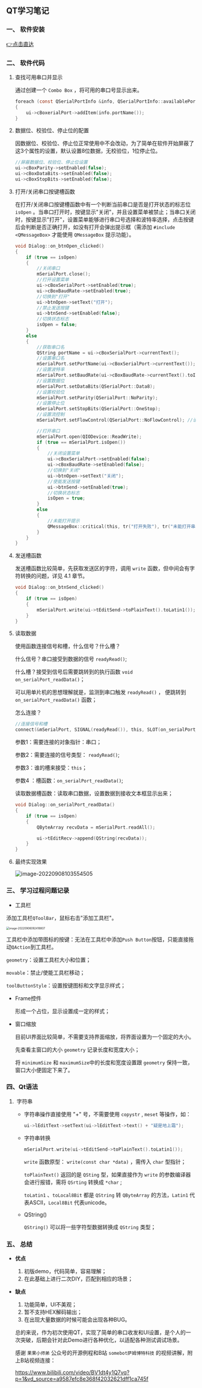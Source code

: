 ## QT学习笔记

### 一、 软件安装

[:point_right:点击直达](https://github.com/GanConglei/PersonalNotes/blob/master/1.%20%E8%BD%AF%E4%BB%B6%E5%AE%89%E8%A3%85/3.%20QT%20Creator.md)

### 二、 软件代码

1. 查找可用串口并显示

    通过创建一个 `Combo Box` ，将可用的串口号显示出来。

    ```c
    foreach (const QSerialPortInfo &info, QSerialPortInfo::availablePorts())
    {
        ui->cBoxerialPort->addItem(info.portName());
    }
    ```

2. 数据位、校验位、停止位的配置

    因数据位、校验位、停止位正常使用中不会改动，为了简单在软件开始屏蔽了这3个属性的设置，默认设置8位数据，无校验位，1位停止位。

    ```c
    //屏蔽数据位、校验位、停止位设置
    ui->cBoxParity->setEnabled(false);
    ui->cBoxDataBits->setEnabled(false);
    ui->cBoxStopBits->setEnabled(false);
    ```

3. 打开/关闭串口按键槽函数

    在打开/关闭串口按键槽函数中有一个判断当前串口是否是打开状态的标志位 `isOpen` 。当串口打开时，按键显示"关闭"，并且设置菜单被禁止；当串口关闭时，按键显示"打开"，设置菜单能够进行串口号选择和波特率选择，点击按键后会判断是否正确打开，如没有打开会弹出提示框（需添加 `#include <QMessageBox>` 才能使用 `QMessageBox` 提示功能）。

    ```c
    void Dialog::on_btnOpen_clicked()
    {
        if (true == isOpen)
        {
            //关闭串口
            mSerialPort.close();
            //打开设置菜单
            ui->cBoxSerialPort->setEnabled(true);
            ui->cBoxBaudRate->setEnabled(true);
            //切换到"打开"
            ui->btnOpen->setText("打开");
            //禁止发送按键
            ui->btnSend->setEnabled(false);
            //切换状态标志
            isOpen = false;
        }
        else
        {
            //获取串口名
            QString portName = ui->cBoxSerialPort->currentText();
            //设置串口名
            mSerialPort.setPortName(ui->cBoxSerialPort->currentText());
            //设置波特率
            mSerialPort.setBaudRate(ui->cBoxBaudRate->currentText().toInt());
            //设置数据位
            mSerialPort.setDataBits(QSerialPort::Data8);
            //设置校验位
            mSerialPort.setParity(QSerialPort::NoParity);
            //设置停止位
            mSerialPort.setStopBits(QSerialPort::OneStop);
            //设置流控制
            mSerialPort.setFlowControl(QSerialPort::NoFlowControl); //设置为无流控制
    
            //打开串口
            mSerialPort.open(QIODevice::ReadWrite);
            if (true == mSerialPort.isOpen())
            {
                //关闭设置菜单
                ui->cBoxSerialPort->setEnabled(false);
                ui->cBoxBaudRate->setEnabled(false);
                //切换到"关闭"
                ui->btnOpen->setText("关闭");
                //使能发送按键
                ui->btnSend->setEnabled(true);
                //切换状态标志
                isOpen = true;
            }
            else
            {
                //未能打开提示
                QMessageBox::critical(this, tr("打开失败"), tr("未能打开串口 ") + portName + tr("\n该串口设备不存在或已被占用"), QMessageBox::Ok);
            }
        }
    }
    ```

4. 发送槽函数

    发送槽函数比较简单，先获取发送区的字符，调用 `write` 函数，但中间会有字符转换的问题，详见 4.1 章节。

    ```c
    void Dialog::on_btnSend_clicked()
    {
        if (true == isOpen)
        {
            mSerialPort.write(ui->tEditSend->toPlainText().toLatin1());
        }
    }
    ```

5. 读取数据

    使用函数连接信号和槽，什么信号？什么槽？

    什么信号？串口接受到数据的信号 `readyRead()`;

    什么槽？接受到信号后需要跳转到的执行函数 `void on_serialPort_readData()`；

    可以用单片机的思想理解就是，监测到串口触发 `readyRead()` ， 便跳转到 `on_serialPort_readData()` 函数；

    怎么连接？

    ```c
    //连接信号和槽
    connect(&mSerialPort, SIGNAL(readyRead()), this, SLOT(on_serialPort_readData()));
    ```

    参数1：需要连接的对象指针：串口；

    参数2：需要连接的信号类型： `readyRead()`;

    参数3：谁的槽来接受：`this`；

    参数4 ：槽函数：`on_serialPort_readData()`;

    读取数据槽函数：读取串口数据，设置数据到接收文本框显示出来；

    ```c
    void Dialog::on_serialPort_readData()
    {
        if (true == isOpen)
        {
            QByteArray recvData = mSerialPort.readAll();
    
            ui->tEditRecv->append(QString(recvData));
        }
    }
    ```

6. 最终实现效果

    ![image-20220908103554505](image/image-20220908103554505.png)

### 三、 学习过程问题记录

* 工具栏

添加工具栏`QToolBar`，鼠标右击"添加工具栏"。

<img src="image/image-20220906092418807.png" alt="image-20220906092418807" style="zoom: 50%;" />

工具栏中添加带图标的按键：无法在工具栏中添加`Push Button`按钮，只能直接拖动`QAction`到工具栏。

`geometry`：设置工具栏大小和位置；

`movable`：禁止/使能工具栏移动；

`toolButtonStyle`：设置按键图标和文字显示样式；

* Frame控件

    形成一个占位，显示设置成一定的样式；
    
* 窗口缩放

    目前UI界面比较简单，不需要支持界面缩放，将界面设置为一个固定的大小。

    先查看主窗口的大小 `geometry` 记录长度和宽度大小；

    将 `minimumSize` 和 `maximumSize`中的长度和宽度设置跟 `geometry` 保持一致，窗口大小便固定下来了。

### 四、Qt语法

1. ​    字符串

    - 字符串操作直接使用 "+" 号，不需要使用 `copystr` ,  `meset` 等操作，如：

        ```c
        ui->lEditText->setText(ui->lEditText->text() + "疑是地上霜");
        ```

    - 字符串转换

        ```c
        mSerialPort.write(ui->tEditSend->toPlainText().toLatin1());
        ```

        `write` 函数原型： `write(const char *data)` ，需传入 `char` 型指针；

        `toPlainText()`  返回的是 `QSting` 型，如果直接作为 `write` 的参数编译器会进行报错，需将 `QSrting` 转换成 `*char` ;

        `toLatin1` 、`toLocal8Bit` 都是 `QString` 转 `QByteArray` 的方法，`Latin1` 代表ASCII，`Local8Bit` 代表unicode。

    - QString()

        `QString()` 可以将一些字符型数据转换成 `QString` 类型；

### 五、 总结

* **优点**

    1. 初版demo，代码简单，容易理解；
    2. 在此基础上进行二次DIY，匹配到相应的场景；

* **缺点**

    1. 功能简单，UI不美观；
    2. 暂不支持HEX解码输出；
    3. 在出现大量数据的时候可能会出现各种BUG。

    总的来说，作为初次使用QT，实现了简单的串口收发和UI设置，是个人的一次突破，后期会针对此Demo进行各种优化，以适配各种测试调试场景。

    

    感谢 `果果小师弟` 公众号的开源例程和B站 `somebot萨姆博特科技` 的视频讲解，附上B站视频连接：

    https://www.bilibili.com/video/BV1dt4y1Q7vq?p=1&vd_source=a9587efc8e368f42032621dff1ca745f